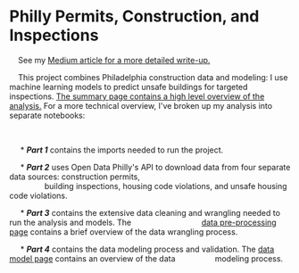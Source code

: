 # Philly Permits, Construction, and Inspections

&nbsp;&nbsp;&nbsp;&nbsp;See my [Medium article for a more detailed write-up.](https://medium.com/@_heavenstobetsy/predicting-unsafe-housing-in-philadelphia-with-machine-learning-models-d1a364270a9c)


&nbsp;&nbsp;&nbsp;&nbsp;This project combines Philadelphia construction data and modeling: I use machine learning models to predict unsafe buildings for targeted inspections.  [The summary page contains a high level overview of the analysis.](https://github.com/heavenstobetsy/PhillyConstruction/blob/master/Summary.md) For a more technical overview, I've broken up my analysis into separate notebooks:

&nbsp;

</p>

&nbsp;&nbsp;&nbsp;&nbsp; * **_Part 1_** contains the imports needed to run the project.

&nbsp;&nbsp;&nbsp;&nbsp; * **_Part 2_** uses Open Data Philly's API to download data from four separate data sources: construction permits,  
&nbsp;&nbsp;&nbsp;&nbsp;&nbsp;&nbsp;&nbsp;&nbsp;&nbsp;&nbsp;&nbsp;&nbsp;&nbsp;&nbsp;&nbsp; building inspections, housing code violations, and unsafe housing code violations. 

&nbsp;&nbsp;&nbsp;&nbsp; * **_Part 3_** contains the extensive data cleaning and wrangling needed to run the analysis and models. The &nbsp;&nbsp;&nbsp;&nbsp;&nbsp;&nbsp;&nbsp;&nbsp;&nbsp;&nbsp;&nbsp;&nbsp;&nbsp;&nbsp; &nbsp;&nbsp;&nbsp;&nbsp;&nbsp;&nbsp;&nbsp; &nbsp;&nbsp;&nbsp;&nbsp;&nbsp;&nbsp;&nbsp;   [data pre-processing page](https://github.com/heavenstobetsy/PhillyConstruction/blob/master/Data%20pre-processing.md) contains a brief overview of the data wrangling process.

&nbsp;&nbsp;&nbsp;&nbsp; * **_Part 4_** contains the data modeling process and validation.  The [data model page](https://github.com/heavenstobetsy/PhillyConstruction/blob/master/data%20model.md) contains an overview of the data &nbsp;&nbsp;&nbsp;&nbsp;&nbsp; &nbsp;&nbsp;&nbsp;&nbsp;&nbsp;&nbsp;&nbsp;&nbsp;&nbsp;&nbsp;  modeling process.
